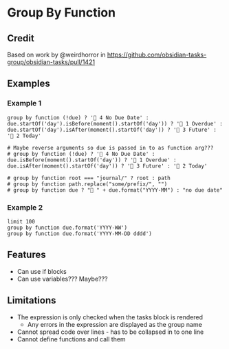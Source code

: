 # Group By Function

## Credit

Based on work by @weirdhorror in <https://github.com/obsidian-tasks-group/obsidian-tasks/pull/1421>

## Examples

### Example 1

```tasks
group by function (!due) ? '📅 4 No Due Date' : due.startOf('day').isBefore(moment().startOf('day')) ? '📅 1 Overdue' : due.startOf('day').isAfter(moment().startOf('day')) ? '📅 3 Future' : '📅 2 Today'

# Maybe reverse arguments so due is passed in to as function arg???
# group by function (!due) ? '📅 4 No Due Date' : due.isBefore(moment().startOf('day')) ? '📅 1 Overdue' : due.isAfter(moment().startOf('day')) ? '📅 3 Future' : '📅 2 Today'

# group by function root === "journal/" ? root : path
# group by function path.replace("some/prefix/", "")
# group by function due ? "📅 " + due.format("YYYY-MM") : "no due date"
```

### Example 2

```tasks
limit 100
group by function due.format('YYYY-WW')
group by function due.format('YYYY-MM-DD dddd')
```

## Features

- Can use if blocks
- Can use variables??? Maybe???

## Limitations

- The expression is only checked when the tasks block is rendered
  - Any errors in the expression are displayed as the group name
- Cannot spread code over lines - has to be collapsed in to one line
- Cannot define functions and call them
